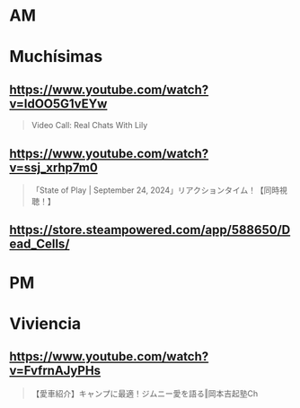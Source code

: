 # AM
# Muchísimas

## https://www.youtube.com/watch?v=IdOO5G1vEYw

> Video Call: Real Chats With Lily

## https://www.youtube.com/watch?v=ssj_xrhp7m0

> 「State of Play | September 24, 2024」リアクションタイム！【同時視聴！】 

## https://store.steampowered.com/app/588650/Dead_Cells/

# PM
# Viviencia

## https://www.youtube.com/watch?v=FvfrnAJyPHs

> 【愛車紹介】キャンプに最適！ジムニー愛を語る‖岡本吉起塾Ch 
